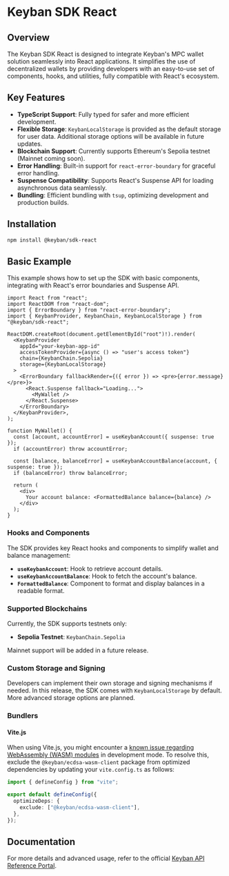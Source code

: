 # Keyban SDK React

## Overview

The Keyban SDK React is designed to integrate Keyban's MPC wallet solution seamlessly into React applications. It simplifies the use of decentralized wallets by providing developers with an easy-to-use set of components, hooks, and utilities, fully compatible with React's ecosystem.

## Key Features

- **TypeScript Support**: Fully typed for safer and more efficient development.
- **Flexible Storage**: `KeybanLocalStorage` is provided as the default storage for user data. Additional storage options will be available in future updates.
- **Blockchain Support**: Currently supports Ethereum's Sepolia testnet (Mainnet coming soon).
- **Error Handling**: Built-in support for `react-error-boundary` for graceful error handling.
- **Suspense Compatibility**: Supports React's Suspense API for loading asynchronous data seamlessly.
- **Bundling**: Efficient bundling with `tsup`, optimizing development and production builds.

## Installation

```bash
npm install @keyban/sdk-react
```

## Basic Example

This example shows how to set up the SDK with basic components, integrating with React's error boundaries and Suspense API.

```tsx
import React from "react";
import ReactDOM from "react-dom";
import { ErrorBoundary } from "react-error-boundary";
import { KeybanProvider, KeybanChain, KeybanLocalStorage } from "@keyban/sdk-react";

ReactDOM.createRoot(document.getElementById("root")!).render(
  <KeybanProvider
    appId="your-keyban-app-id"
    accessTokenProvider={async () => "user's access token"}
    chain={KeybanChain.Sepolia}
    storage={KeybanLocalStorage}
  >
    <ErrorBoundary fallbackRender={({ error }) => <pre>{error.message}</pre>}>
      <React.Suspense fallback="Loading...">
        <MyWallet />
      </React.Suspense>
    </ErrorBoundary>
  </KeybanProvider>,
);

function MyWallet() {
  const [account, accountError] = useKeybanAccount({ suspense: true });
  if (accountError) throw accountError;

  const [balance, balanceError] = useKeybanAccountBalance(account, { suspense: true });
  if (balanceError) throw balanceError;

  return (
    <div>
      Your account balance: <FormattedBalance balance={balance} />
    </div>
  );
}
```

### Hooks and Components

The SDK provides key React hooks and components to simplify wallet and balance management:

- **`useKeybanAccount`**: Hook to retrieve account details.
- **`useKeybanAccountBalance`**: Hook to fetch the account's balance.
- **`FormattedBalance`**: Component to format and display balances in a readable format.

### Supported Blockchains

Currently, the SDK supports testnets only:

- **Sepolia Testnet**: `KeybanChain.Sepolia`

Mainnet support will be added in a future release.

### Custom Storage and Signing

Developers can implement their own storage and signing mechanisms if needed. In this release, the SDK comes with `KeybanLocalStorage` by default. More advanced storage options are planned.

### Bundlers

#### Vite.js

When using Vite.js, you might encounter a [known issue regarding WebAssembly (WASM) modules](https://github.com/vitejs/vite/issues/8427) in development mode. To resolve this, exclude the `@keyban/ecdsa-wasm-client` package from optimized dependencies by updating your `vite.config.ts` as follows:

```ts
import { defineConfig } from "vite";

export default defineConfig({
  optimizeDeps: {
    exclude: ["@keyban/ecdsa-wasm-client"],
  },
});
```

## Documentation

For more details and advanced usage, refer to the official [Keyban API Reference Portal](https://docs.demo.keyban.io/api/References).
